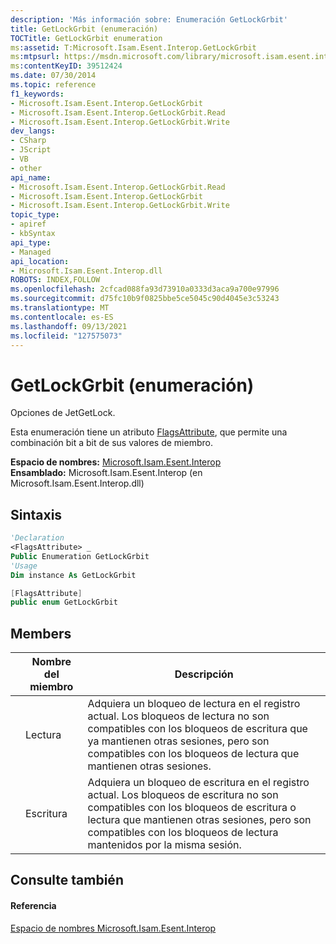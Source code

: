 ```yaml
---
description: 'Más información sobre: Enumeración GetLockGrbit'
title: GetLockGrbit (enumeración)
TOCTitle: GetLockGrbit enumeration
ms:assetid: T:Microsoft.Isam.Esent.Interop.GetLockGrbit
ms:mtpsurl: https://msdn.microsoft.com/library/microsoft.isam.esent.interop.getlockgrbit(v=EXCHG.10)
ms:contentKeyID: 39512424
ms.date: 07/30/2014
ms.topic: reference
f1_keywords:
- Microsoft.Isam.Esent.Interop.GetLockGrbit
- Microsoft.Isam.Esent.Interop.GetLockGrbit.Read
- Microsoft.Isam.Esent.Interop.GetLockGrbit.Write
dev_langs:
- CSharp
- JScript
- VB
- other
api_name:
- Microsoft.Isam.Esent.Interop.GetLockGrbit.Read
- Microsoft.Isam.Esent.Interop.GetLockGrbit
- Microsoft.Isam.Esent.Interop.GetLockGrbit.Write
topic_type:
- apiref
- kbSyntax
api_type:
- Managed
api_location:
- Microsoft.Isam.Esent.Interop.dll
ROBOTS: INDEX,FOLLOW
ms.openlocfilehash: 2cfcad088fa93d73910a0333d3aca9a700e97996
ms.sourcegitcommit: d75fc10b9f0825bbe5ce5045c90d4045e3c53243
ms.translationtype: MT
ms.contentlocale: es-ES
ms.lasthandoff: 09/13/2021
ms.locfileid: "127575073"
---
```

# <a name="getlockgrbit-enumeration"></a>GetLockGrbit (enumeración)

Opciones de JetGetLock.

Esta enumeración tiene un atributo [FlagsAttribute](/dotnet/api/system.flagsattribute), que permite una combinación bit a bit de sus valores de miembro.

**Espacio de nombres:**  [Microsoft.Isam.Esent.Interop](./microsoft.isam.esent.interop-namespace.md)  
**Ensamblado:**  Microsoft.Isam.Esent.Interop (en Microsoft.Isam.Esent.Interop.dll)

## <a name="syntax"></a>Sintaxis

``` vb
'Declaration
<FlagsAttribute> _
Public Enumeration GetLockGrbit
'Usage
Dim instance As GetLockGrbit
```

``` csharp
[FlagsAttribute]
public enum GetLockGrbit
```

## <a name="members"></a>Members

<table>
<thead>
<tr class="header">
<th></th>
<th>Nombre del miembro</th>
<th>Descripción</th>
</tr>
</thead>
<tbody>
<tr class="odd">
<td></td>
<td>Lectura</td>
<td>Adquiera un bloqueo de lectura en el registro actual. Los bloqueos de lectura no son compatibles con los bloqueos de escritura que ya mantienen otras sesiones, pero son compatibles con los bloqueos de lectura que mantienen otras sesiones.</td>
</tr>
<tr class="even">
<td></td>
<td>Escritura</td>
<td>Adquiera un bloqueo de escritura en el registro actual. Los bloqueos de escritura no son compatibles con los bloqueos de escritura o lectura que mantienen otras sesiones, pero son compatibles con los bloqueos de lectura mantenidos por la misma sesión.</td>
</tr>
</tbody>
</table>


## <a name="see-also"></a>Consulte también

#### <a name="reference"></a>Referencia

[Espacio de nombres Microsoft.Isam.Esent.Interop](./microsoft.isam.esent.interop-namespace.md)
